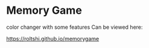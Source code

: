 # Memory Game

color changer with some features
Can be viewed here:

https://roltshi.github.io/memorygame

